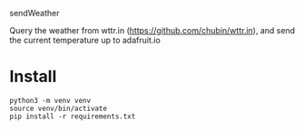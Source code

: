 sendWeather

Query the weather from wttr.in (https://github.com/chubin/wttr.in), and send the
current temperature up to adafruit.io

# Install

```
python3 -m venv venv
source venv/bin/activate
pip install -r requirements.txt
```
